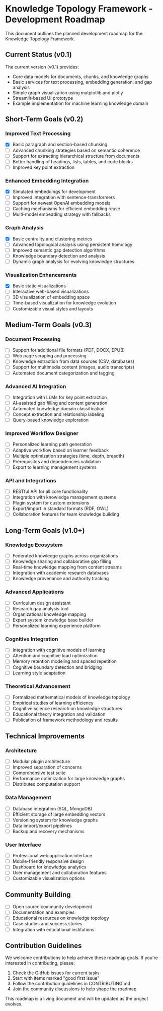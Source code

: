 # Knowledge Topology Framework - Development Roadmap

This document outlines the planned development roadmap for the Knowledge Topology Framework.

## Current Status (v0.1)

The current version (v0.1) provides:

- Core data models for documents, chunks, and knowledge graphs
- Basic services for text processing, embedding generation, and gap analysis
- Simple graph visualization using matplotlib and plotly
- Streamlit-based UI prototype
- Example implementation for machine learning knowledge domain

## Short-Term Goals (v0.2)

### Improved Text Processing

- [x] Basic paragraph and section-based chunking
- [ ] Advanced chunking strategies based on semantic coherence
- [ ] Support for extracting hierarchical structure from documents
- [ ] Better handling of headings, lists, tables, and code blocks
- [ ] Improved key point extraction

### Enhanced Embedding Integration

- [x] Simulated embeddings for development
- [ ] Improved integration with sentence-transformers
- [ ] Support for newest OpenAI embedding models
- [ ] Caching mechanisms for efficient embedding reuse
- [ ] Multi-model embedding strategy with fallbacks

### Graph Analysis

- [x] Basic centrality and clustering metrics
- [ ] Advanced topological analysis using persistent homology
- [ ] Improved semantic gap detection algorithms
- [ ] Knowledge boundary detection and analysis
- [ ] Dynamic graph analysis for evolving knowledge structures

### Visualization Enhancements

- [x] Basic static visualizations
- [ ] Interactive web-based visualizations
- [ ] 3D visualization of embedding space
- [ ] Time-based visualization for knowledge evolution
- [ ] Customizable visual styles and layouts

## Medium-Term Goals (v0.3)

### Document Processing

- [ ] Support for additional file formats (PDF, DOCX, EPUB)
- [ ] Web page scraping and processing
- [ ] Knowledge extraction from data sources (CSV, databases)
- [ ] Support for multimedia content (images, audio transcripts)
- [ ] Automated document categorization and tagging

### Advanced AI Integration

- [ ] Integration with LLMs for key point extraction
- [ ] AI-assisted gap filling and content generation
- [ ] Automated knowledge domain classification
- [ ] Concept extraction and relationship labeling
- [ ] Query-based knowledge exploration

### Improved Workflow Designer

- [ ] Personalized learning path generation
- [ ] Adaptive workflow based on learner feedback
- [ ] Multiple optimization strategies (time, depth, breadth)
- [ ] Prerequisites and dependencies validation
- [ ] Export to learning management systems

### API and Integrations

- [ ] RESTful API for all core functionality
- [ ] Integration with knowledge management systems
- [ ] Plugin system for custom extensions
- [ ] Export/import in standard formats (RDF, OWL)
- [ ] Collaboration features for team knowledge building

## Long-Term Goals (v1.0+)

### Knowledge Ecosystem

- [ ] Federated knowledge graphs across organizations
- [ ] Knowledge sharing and collaborative gap filling
- [ ] Real-time knowledge mapping from content streams
- [ ] Integration with academic research databases
- [ ] Knowledge provenance and authority tracking

### Advanced Applications

- [ ] Curriculum design assistant
- [ ] Research gap analysis tool
- [ ] Organizational knowledge mapping
- [ ] Expert system knowledge base builder
- [ ] Personalized learning experience platform

### Cognitive Integration

- [ ] Integration with cognitive models of learning
- [ ] Attention and cognitive load optimization
- [ ] Memory retention modeling and spaced repetition
- [ ] Cognitive boundary detection and bridging
- [ ] Learning style adaptation

### Theoretical Advancement

- [ ] Formalized mathematical models of knowledge topology
- [ ] Empirical studies of learning efficiency
- [ ] Cognitive science research on knowledge structures
- [ ] Educational theory integration and validation
- [ ] Publication of framework methodology and results

## Technical Improvements

### Architecture

- [ ] Modular plugin architecture
- [ ] Improved separation of concerns
- [ ] Comprehensive test suite
- [ ] Performance optimization for large knowledge graphs
- [ ] Distributed computation support

### Data Management

- [ ] Database integration (SQL, MongoDB)
- [ ] Efficient storage of large embedding vectors
- [ ] Versioning system for knowledge graphs
- [ ] Data import/export pipelines
- [ ] Backup and recovery mechanisms

### User Interface

- [ ] Professional web application interface
- [ ] Mobile-friendly responsive design
- [ ] Dashboard for knowledge analytics
- [ ] User management and collaboration features
- [ ] Customizable visualization options

## Community Building

- [ ] Open source community development
- [ ] Documentation and examples
- [ ] Educational resources on knowledge topology
- [ ] Case studies and success stories
- [ ] Integration with educational institutions

## Contribution Guidelines

We welcome contributions to help achieve these roadmap goals. If you're interested in contributing, please:

1. Check the GitHub issues for current tasks
2. Start with items marked "good first issue"
3. Follow the contribution guidelines in CONTRIBUTING.md
4. Join the community discussions to help shape the roadmap

This roadmap is a living document and will be updated as the project evolves.
